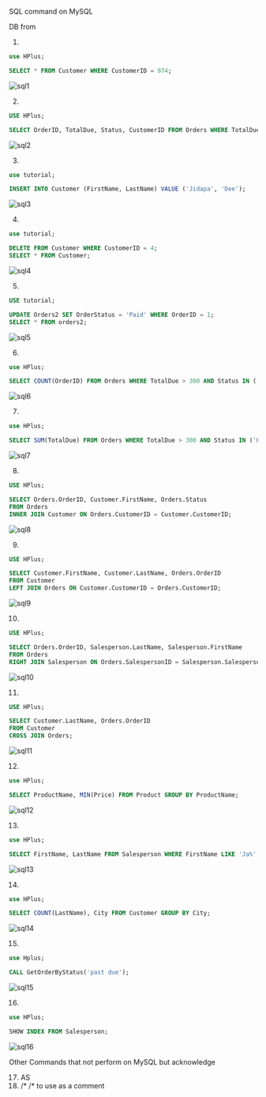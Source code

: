 SQL command on MySQL

DB from 


1.

```sql
use HPlus;

SELECT * FROM Customer WHERE CustomerID = 974;
```
![sql1](https://github.com/jijdp/portfolio-details/assets/138129390/d8d6e349-b7ad-437a-af1d-947fcb0e9f36)

2.

```sql
USE HPlus;

SELECT OrderID, TotalDue, Status, CustomerID FROM Orders WHERE TotalDue > 300 AND Status IN ('PAST DUE','DUE');
```
![sql2](https://github.com/jijdp/portfolio-details/assets/138129390/a255101d-4170-4113-81c1-99c3d4cf4143)

3.
```sql
use tutorial;

INSERT INTO Customer (FirstName, LastName) VALUE ('Jidapa', 'Dee');
```
![sql3](https://github.com/jijdp/portfolio-details/assets/138129390/00c1cbe7-f1c3-43b4-9f12-39df23676492)

4.
```sql
use tutorial;

DELETE FROM Customer WHERE CustomerID = 4;
SELECT * FROM Customer;
```
![sql4](https://github.com/jijdp/portfolio-details/assets/138129390/476bdb56-81e4-42c9-88ba-492b9beb4e5b)

5.
```sql
USE tutorial;

UPDATE Orders2 SET OrderStatus = 'Paid' WHERE OrderID = 1;
SELECT * FROM orders2;
```
![sql5](https://github.com/jijdp/portfolio-details/assets/138129390/42bc2dbb-5156-4d75-a8f6-b59ed672b095)

6.
```sql
use HPlus;

SELECT COUNT(OrderID) FROM Orders WHERE TotalDue > 300 AND Status IN ('PAST DUE','DUE');
```
![sql6](https://github.com/jijdp/portfolio-details/assets/138129390/b9ee8e08-e5cb-42db-a443-40c8c48dfaab)

7.
```sql
use HPlus;

SELECT SUM(TotalDue) FROM Orders WHERE TotalDue > 300 AND Status IN ('PAST DUE','DUE');
```
![sql7](https://github.com/jijdp/portfolio-details/assets/138129390/9eab1a93-3148-48e3-b824-7817c7583e95)

8.
```sql
USE HPlus;

SELECT Orders.OrderID, Customer.FirstName, Orders.Status
FROM Orders
INNER JOIN Customer ON Orders.CustomerID = Customer.CustomerID;
```
![sql8](https://github.com/jijdp/portfolio-details/assets/138129390/49686497-ebc7-44b2-971f-e5d9b9f6e794)

9.
```sql
USE HPlus;

SELECT Customer.FirstName, Customer.LastName, Orders.OrderID
FROM Customer
LEFT JOIN Orders ON Customer.CustomerID = Orders.CustomerID;
```
![sql9](https://github.com/jijdp/portfolio-details/assets/138129390/a0ccebff-c6f4-4a71-be6e-5d2385239e3c)

10.
```sql
USE HPlus;

SELECT Orders.OrderID, Salesperson.LastName, Salesperson.FirstName
FROM Orders
RIGHT JOIN Salesperson ON Orders.SalespersonID = Salesperson.SalespersonID;
```
![sql10](https://github.com/jijdp/portfolio-details/assets/138129390/d8a9dbd0-f9cc-4614-921b-bf6d4528e343)

11.
```sql
USE HPlus;

SELECT Customer.LastName, Orders.OrderID
FROM Customer
CROSS JOIN Orders;
```
![sql11](https://github.com/jijdp/portfolio-details/assets/138129390/75f8e3a6-a2f6-46e4-a592-3c39bf6ec53d)

12.
```sql
use HPlus;

SELECT ProductName, MIN(Price) FROM Product GROUP BY ProductName;
```
![sql12](https://github.com/jijdp/portfolio-details/assets/138129390/771a919b-0c76-4764-9589-b2c457deda6d)

13.
```sql
use HPlus;

SELECT FirstName, LastName FROM Salesperson WHERE FirstName LIKE 'Ja%';
```
![sql13](https://github.com/jijdp/portfolio-details/assets/138129390/ae6f0e66-981c-4359-adaf-1756940f837e)

14.
```sql
use HPlus;

SELECT COUNT(LastName), City FROM Customer GROUP BY City;
```
![sql14](https://github.com/jijdp/portfolio-details/assets/138129390/a578f312-969f-4857-a293-bb640f39ddf7)

15.
```sql
use Hplus;

CALL GetOrderByStatus('past due');
```
![sql15](https://github.com/jijdp/portfolio-details/assets/138129390/7f2d04b8-d365-49c0-bc74-683e89a9d06f)

16.
```sql
use HPlus;

SHOW INDEX FROM Salesperson;
```
![sql16](https://github.com/jijdp/portfolio-details/assets/138129390/e7898b29-ae40-4e16-af7a-4cf3913e7333)

Other Commands that not perform on MySQL but acknowledge

17. AS
18. /* /* to use as a comment

